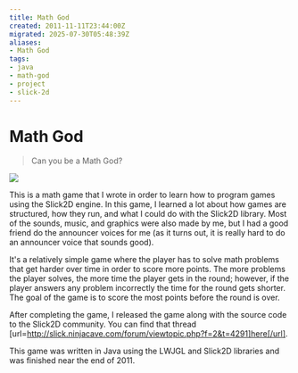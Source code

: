 ```yaml
---
title: Math God
created: 2011-11-11T23:44:00Z
migrated: 2025-07-30T05:48:39Z
aliases:
- Math God
tags:
- java
- math-god
- project
- slick-2d
---
```


# Math God

> Can you be a Math God?

![](https://www.youtube.com/watch?v=1WmAt5C2tjo)

This is a math game that I wrote in order to learn how to program games using the Slick2D engine. In this game, I learned a lot about how games are structured, how they run, and what I could do with the Slick2D library. Most of the sounds, music, and graphics were also made by me, but I had a good friend do the announcer voices for me (as it turns out, it is really hard to do an announcer voice that sounds good).

It's a relatively simple game where the player has to solve math problems that get harder over time in order to score more points. The more problems the player solves, the more time the player gets in the round; however, if the player answers any problem incorrectly the time for the round gets shorter. The goal of the game is to score the most points before the round is over.

After completing the game, I released the game along with the source code to the Slick2D community. You can find that thread [url=http://slick.ninjacave.com/forum/viewtopic.php?f=2&t=4291]here[/url].

This game was written in Java using the LWJGL and Slick2D libraries and was finished near the end of 2011.
